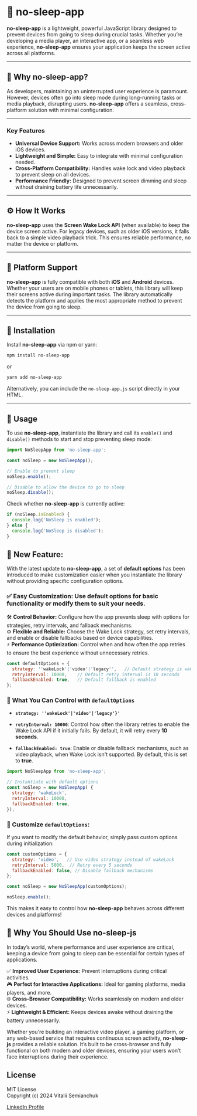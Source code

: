 # 🌙 no-sleep-app

**no-sleep-app** is a lightweight, powerful JavaScript library designed to prevent devices from going to sleep during crucial tasks. Whether you’re developing a media player, an interactive app, or a seamless web experience, **no-sleep-app** ensures your application keeps the screen active across all platforms.

---

## 🌟 Why no-sleep-app?

As developers, maintaining an uninterrupted user experience is paramount. However, devices often go into sleep mode during long-running tasks or media playback, disrupting users. **no-sleep-app** offers a seamless, cross-platform solution with minimal configuration.

---

### Key Features

- **Universal Device Support:** Works across modern browsers and older iOS devices.
- **Lightweight and Simple:** Easy to integrate with minimal configuration needed.
- **Cross-Platform Compatibility:** Handles wake lock and video playback to prevent sleep on all devices.
- **Performance Friendly:** Designed to prevent screen dimming and sleep without draining battery life unnecessarily.

---

## ⚙️ How It Works

**no-sleep-app** uses the **Screen Wake Lock API** (when available) to keep the device screen active. For legacy devices, such as older iOS versions, it falls back to a simple video playback trick. This ensures reliable performance, no matter the device or platform.

---

## 📱 Platform Support

**no-sleep-app** is fully compatible with both **iOS** and **Android** devices. Whether your users are on mobile phones or tablets, this library will keep their screens active during important tasks. The library automatically detects the platform and applies the most appropriate method to prevent the device from going to sleep.

---

## 🚀 Installation

Install **no-sleep-app** via npm or yarn:

```bash
npm install no-sleep-app
```

or

```bash
yarn add no-sleep-app
```

Alternatively, you can include the `no-sleep-app.js` script directly in your HTML.

---

## 📖 Usage

To use **no-sleep-app**, instantiate the library and call its `enable()` and `disable()` methods to start and stop preventing sleep mode:

```javascript
import NoSleepApp from 'no-sleep-app';

const noSleep = new NoSleepApp();

// Enable to prevent sleep
noSleep.enable();

// Disable to allow the device to go to sleep
noSleep.disable();
```

Check whether **no-sleep-app** is currently active:

```javascript
if (noSleep.isEnabled) {
  console.log('NoSleep is enabled');
} else {
  console.log('NoSleep is disabled');
}
```

## 🔧 New Feature:

With the latest update to **no-sleep-app**, a set of **default options** has been introduced to make customization easier when you instantiate the library without providing specific configuration options.

### ✅ **Easy Customization:** Use default options for basic functionality or modify them to suit your needs.  
🛠️ **Control Behavior:** Configure how the app prevents sleep with options for strategies, retry intervals, and fallback mechanisms.  
⚙️ **Flexible and Reliable:** Choose the Wake Lock strategy, set retry intervals, and enable or disable fallbacks based on device capabilities.  
⚡ **Performance Optimization:** Control when and how often the app retries to ensure the best experience without unnecessary retries.

```javascript
const defaultOptions = {
  strategy: ''wakeLock'|'video'|'legacy'',   // Default strategy is wakeLock
  retryInterval: 10000,    // Default retry interval is 10 seconds
  fallbackEnabled: true,   // Default fallback is enabled
};
```

### 🔧 **What You Can Control with `defaultOptions`**

- **`strategy: ''wakeLock'|'video'|'legacy'}'`**
  
- **`retryInterval: 10000`**: Control how often the library retries to enable the Wake Lock API if it initially fails. By default, it will retry every **10 seconds**.

- **`fallbackEnabled: true`**: Enable or disable fallback mechanisms, such as video playback, when Wake Lock isn't supported. By default, this is set to **true**.

```javascript
import NoSleepApp from 'no-sleep-app';

// Instantiate with default options
const noSleep = new NoSleepApp( {
  strategy: 'wakeLock',
  retryInterval: 10000,  
  fallbackEnabled: true,  
});
```

### 🔄 Customize `defaultOptions`:

If you want to modify the default behavior, simply pass custom options during initialization:

```javascript
const customOptions = {
  strategy: 'video',   // Use video strategy instead of wakeLock
  retryInterval: 5000,  // Retry every 5 seconds
  fallbackEnabled: false, // Disable fallback mechanisms
};

const noSleep = new NoSleepApp(customOptions);

noSleep.enable();
```

This makes it easy to control how **no-sleep-app** behaves across different devices and platforms!

## 🌟 Why You Should Use **no-sleep-js**

In today’s world, where performance and user experience are critical, keeping a device from going to sleep can be essential for certain types of applications. 

✅ **Improved User Experience:** Prevent interruptions during critical activities.  
🎮 **Perfect for Interactive Applications:** Ideal for gaming platforms, media players, and more.  
🌐 **Cross-Browser Compatibility:** Works seamlessly on modern and older devices.  
⚡ **Lightweight & Efficient:** Keeps devices awake without draining the battery unnecessarily.  

Whether you're building an interactive video player, a gaming platform, or any web-based service that requires continuous screen activity, **no-sleep-js** provides a reliable solution. It’s built to be cross-browser and fully functional on both modern and older devices, ensuring your users won’t face interruptions during their experience.

## License

MIT License  
Copyright (c) 2024 Vitalii Semianchuk  

[LinkedIn Profile](https://www.linkedin.com/in/vitalii-semianchuk-9812a786/)